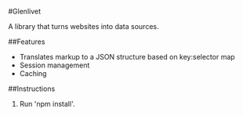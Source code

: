 #Glenlivet

A library that turns websites into data sources.

##Features

- Translates markup to a JSON structure based on key:selector map
- Session management
- Caching

##Instructions

1. Run 'npm install'.